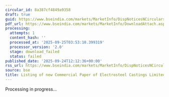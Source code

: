 ```yaml
---
circular_id: 8a387cf4849a9358
draft: true
guid: https://www.bseindia.com/markets/MarketInfo/DispNoticesNCirculars.aspx?Noticeid={1032919F-4965-4E7D-B8B0-2D77E8EE2811}&noticeno=20250924-31&dt=09/24/2025&icount=31&totcount=75&flag=0
pdf_url: https://www.bseindia.com/markets/MarketInfo/DownloadAttach.aspx?id=20250924-31&attachedId=
processing:
  attempts: 1
  content_hash: ''
  processed_at: '2025-09-25T03:53:10.399319'
  processor_version: '2.0'
  stage: download_failed
  status: failed
published_date: '2025-09-24T12:12:36+00:00'
rss_url: https://www.bseindia.com/markets/MarketInfo/DispNoticesNCirculars.aspx?Noticeid={1032919F-4965-4E7D-B8B0-2D77E8EE2811}&noticeno=20250924-31&dt=09/24/2025&icount=31&totcount=75&flag=0
source: bse
title: Listing of new Commercial Paper of Electrosteel Castings Limited
---
```


Processing in progress...